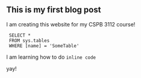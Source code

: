 ## This is my first blog post

I am creating this website for my CSPB 3112 course!

```tsql
 SELECT *
 FROM sys.tables
 WHERE [name] = 'SomeTable'
 ```

I am learning how to do `inline code`

yay!
